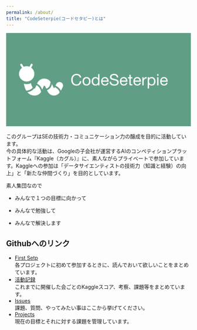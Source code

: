 ```yaml
---
permalink: /about/
title: "CodeSeterpie(コードセタピー)とは"
---
```


![SocialPreview](/assets/images/SocialPreview/SocialPreview.jpeg)

このグループはSEの技術力・コミュニケーション力の醸成を目的に活動しています。  
今の具体的な活動は、Googleの子会社が運営するAIのコンペティションプラットフォーム『Kaggle（カグル）』に、素人ながらプライベートで参加しています。Kaggleへの参加は「データサイエンティストの技術力（知識と経験）の向上」と「新たな仲間づくり」を目的としています。

素人集団なので

* みんなで１つの目標に向かって

* みんなで勉強して

* みんなで解決します

## Githubへのリンク
* [First Setp](https://github.com/CodeSeterpie/CodeSeterpie/wiki/%E7%92%B0%E5%A2%83%E6%A7%8B%E7%AF%89)  
  各プロジェクトに初めて参加するときに、読んでおいて欲しいことをまとめています。
* [活動記録](https://github.com/CodeSeterpie/CodeSeterpie/wiki)  
  これまでに開催した会ごとのKaggleスコア、考察、課題等をまとめています。
* [Issues](https://github.com/CodeSeterpie/CodeSeterpie/issues)  
  課題、質問、やってみたい事はここから挙げてください。
* [Projects](https://github.com/CodeSeterpie/CodeSeterpie/projects)  
  現在の目標とそれに対する課題を管理しています。
